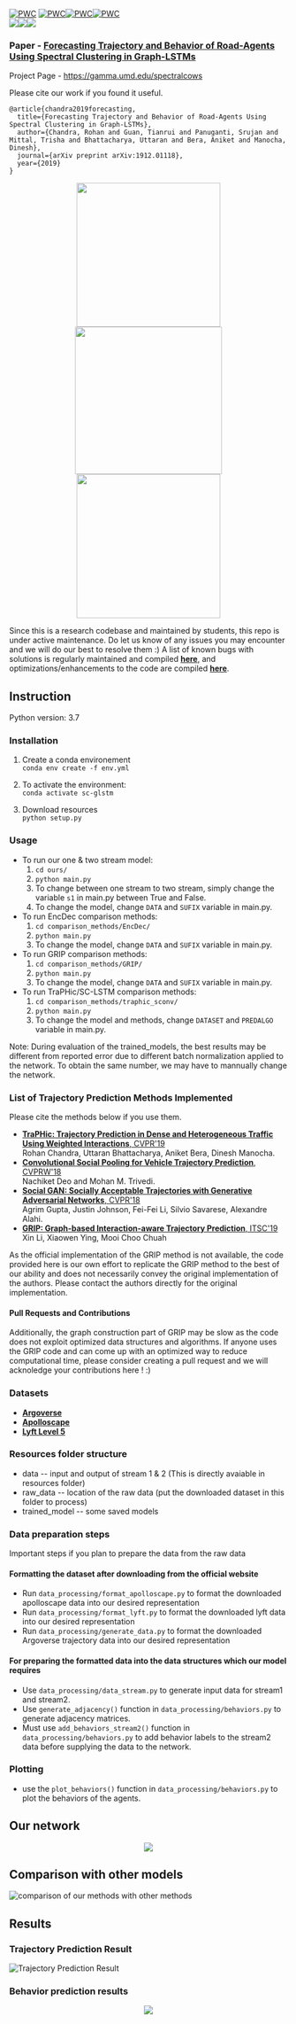 [![PWC](https://img.shields.io/endpoint.svg?url=https://paperswithcode.com/badge/forecasting-trajectory-and-behavior-of-road-1/trajectory-prediction-on-apolloscape)](https://paperswithcode.com/sota/trajectory-prediction-on-apolloscape?p=forecasting-trajectory-and-behavior-of-road-1) [![PWC](https://img.shields.io/endpoint.svg?url=https://paperswithcode.com/badge/forecasting-trajectory-and-behavior-of-road-1/trajectory-prediction-on-argoverse)](https://paperswithcode.com/sota/trajectory-prediction-on-argoverse?p=forecasting-trajectory-and-behavior-of-road-1)[![PWC](https://img.shields.io/endpoint.svg?url=https://paperswithcode.com/badge/forecasting-trajectory-and-behavior-of-road-1/trajectory-prediction-on-lyft-level-5)](https://paperswithcode.com/sota/trajectory-prediction-on-lyft-level-5?p=forecasting-trajectory-and-behavior-of-road-1)[![PWC](https://img.shields.io/endpoint.svg?url=https://paperswithcode.com/badge/forecasting-trajectory-and-behavior-of-road-1/trajectory-prediction-on-ngsim)](https://paperswithcode.com/sota/trajectory-prediction-on-ngsim?p=forecasting-trajectory-and-behavior-of-road-1)
<br>
![](https://img.shields.io/github/issues/rohanchandra30/Spectral-Trajectory-Prediction?color=brightgreen&style=plastic)![](https://img.shields.io/github/stars/rohanchandra30/Spectral-Trajectory-Prediction?color=cyan&style=plastic)![](https://img.shields.io/github/forks/rohanchandra30/Spectral-Trajectory-Prediction?color=blue&style=plastic)

### Paper - [**Forecasting Trajectory and Behavior of Road-Agents Using Spectral Clustering in Graph-LSTMs**](https://obj.umiacs.umd.edu/gamma-umd-website-imgs/pdfs/autonomousdriving/spectralcows_full.pdf)

Project Page - https://gamma.umd.edu/spectralcows

Please cite our work if you found it useful.

```
@article{chandra2019forecasting,
  title={Forecasting Trajectory and Behavior of Road-Agents Using Spectral Clustering in Graph-LSTMs},
  author={Chandra, Rohan and Guan, Tianrui and Panuganti, Srujan and Mittal, Trisha and Bhattacharya, Uttaran and Bera, Aniket and Manocha, Dinesh},
  journal={arXiv preprint arXiv:1912.01118},
  year={2019}
}
```

<p align="center">
<img src="figures/predict.png" width="260">
<img src="figures/results.gif" width="266">
<img src="figures/behavior.gif" width="260">
</p>

Since this is a research codebase and maintained by students, this repo is under active maintenance. Do let us know of any issues you may encounter and we will do our best to resolve them :) A list of known bugs with solutions is regularly maintained and compiled [**here**](https://github.com/rohanchandra30/Spectral-Trajectory-Prediction/wiki/Known-bugs), and optimizations/enhancements to the code
are compiled [**here**](https://github.com/rohanchandra30/Spectral-Trajectory-and-Behavior-Prediction/wiki/Enhancements).
## Instruction

Python version: 3.7

### Installation

1. Create a conda environement<br>
  `conda env create -f env.yml`

2. To activate the environment:<br>
  `conda activate sc-glstm`

3. Download resources <br>
  `python setup.py`

### Usage

* To run our one & two stream model:<br>
  1. `cd ours/`<br>
  2. `python main.py`
  3. To change between one stream to two stream, simply change the variable `s1` in main.py between True and False.
  4. To change the model, change `DATA` and `SUFIX` variable in main.py.
* To run EncDec comparison methods:<br>
  1. `cd comparison_methods/EncDec/`<br>
  2. `python main.py`
  3. To change the model, change `DATA` and `SUFIX` variable in main.py.
* To run GRIP comparison methods:<br>
  1. `cd comparison_methods/GRIP/`<br>
  2. `python main.py`
  3. To change the model, change `DATA` and `SUFIX` variable in main.py.
* To run TraPHic/SC-LSTM comparison methods:<br>
  1. `cd comparison_methods/traphic_sconv/`
  2. `python main.py`
  3. To change the model and methods, change `DATASET` and `PREDALGO` variable in main.py.

Note: During evaluation of the trained_models, the best results may be different from reported error due to different batch normalization applied to the network. To obtain the same number, we may have to mannually change the network.

### List of Trajectory Prediction Methods Implemented

Please cite the methods below if you use them.

* [**TraPHic: Trajectory Prediction in Dense and Heterogeneous Traffic Using Weighted Interactions**, CVPR'19](https://gamma.umd.edu/researchdirections/autonomousdriving/traphic/)<br>
Rohan Chandra, Uttaran Bhattacharya, Aniket Bera, Dinesh Manocha.
* [**Convolutional Social Pooling for Vehicle Trajectory Prediction**, CVPRW'18](https://arxiv.org/pdf/1805.06771.pdf)<br>
Nachiket Deo and Mohan M. Trivedi.
* [**Social GAN: Socially Acceptable Trajectories with Generative Adversarial Networks**, CVPR'18](https://arxiv.org/pdf/1803.10892.pdf)<br>
Agrim Gupta, Justin Johnson, Fei-Fei Li, Silvio Savarese, Alexandre Alahi.
* [**GRIP: Graph-based Interaction-aware Trajectory Prediction**, ITSC'19](https://arxiv.org/pdf/1907.07792.pdf)<br>
Xin Li, Xiaowen Ying, Mooi Choo Chuah 

As the official implementation of the GRIP method is not available, the code provided here is our own effort to replicate the GRIP method to the best of our ability and does not necessarily convey the original implementation of the authors. Please contact the authors directly for the original implementation. 

#### Pull Requests and Contributions
Additionally, the graph construction part of GRIP may be slow as the code does not exploit optimized data structures and algorithms. If anyone uses the GRIP code and can come up with an optimized way to reduce computational time, please consider creating a pull request and we will acknoledge your contributions here ! :)

### Datasets
* [**Argoverse**](https://www.argoverse.org/data.html)
* [**Apolloscape**](http://apolloscape.auto/trajectory.html)
* [**Lyft Level 5**](https://level5.lyft.com/dataset/)


### Resources folder structure
* data -- input and output of stream 1 & 2 (This is directly avaiable in resources folder)
* raw_data -- location of the raw data (put the downloaded dataset in this folder to process)
* trained_model -- some saved models


### Data preparation steps
Important steps if you plan to prepare the data from the raw data

#### Formatting the dataset after downloading from the official website
* Run `data_processing/format_apolloscape.py` to format the downloaded apolloscape data into our desired representation
* Run `data_processing/format_lyft.py` to format the downloaded lyft data into our desired representation
* Run `data_processing/generate_data.py` to format the downloaded Argoverse trajectory data into our desired representation

#### For preparing the formatted data into the data structures which our model requires
* Use `data_processing/data_stream.py` to generate input data for stream1 and stream2. 
* Use `generate_adjacency()` function in `data_processing/behaviors.py` to generate adjacency matrices.
* Must use `add_behaviors_stream2()` function in `data_processing/behaviors.py` to add behavior labels to the stream2 data before supplying the data to the network.

### Plotting

* use the `plot_behaviors()` function in `data_processing/behaviors.py` to plot the behaviors of the agents.

## Our network

<p align="center">
<img src="figures/network.png">
</p>

## Comparison with other models
![comparison of our methods with other methods](figures/compare.png)

## Results

### Trajectory Prediction Result
![Trajectory Prediction Result](figures/spectral_cluster_regularization.png)

### Behavior prediction results
<p align="center">
  <img src="figures/behaviors.png">
</p>


